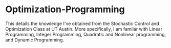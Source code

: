 # Optimization-Programming
This details the knowledge I've obtained from the Stochastic Control and Optimization Class at UT Austin. More specifically, I am familar with Linear Programming, Integer Programming, Quadratic and Nonlinear programming, and Dynamic Programming. 
